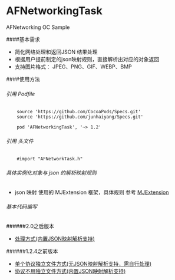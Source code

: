 # AFNetworkingTask
AFNetworking  OC   Sample 


####基本需求
* 简化网络处理和返回JSON 结果处理
* 根据用户提前制定的json映射规则，直接解析出对应的对象返回
* 支持图片格式： JPEG、PNG、GIF、WEBP、BMP


####使用方法
###### 引用 Podfile

		source 'https://github.com/CocoaPods/Specs.git'
		source 'https://github.com/junhaiyang/Specs.git'

		pod 'AFNetworkingTask', '~> 1.2'
 

	
###### 引用 头文件
		#import "AFNetworkTask.h"
		
			 
###### 具体实例化对象与 json 的解析映射规则
* json 映射 使用的 MJExtension 框架，具体规则 参考 [MJExtension](https://github.com/CoderMJLee/MJExtension)
		
###### 基本代码编写
######2.0之后版本
* [处理方式(内置JSON映射解析支持)](./README-NEW.md) 

######1.2.4之前版本
* [单个协议独立文件方式(无JSON映射解析支持，需自行处理)](./README-INNER.md)
* [协议不用独立文件方式(内置JSON映射解析支持)](./README-SIG.md)
 
 